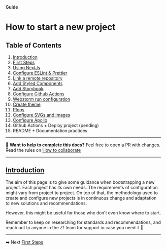 **Guide**
# How to start a new project

## Table of Contents
  1. [Introduction](#introduction)
  2. [First Steps](./01-first-steps.md)
  3. [Using NextJs](./02-using-nextjs.md)
  4. [Configure ESLint & Prettier](./03-eslint-prettier.md)
  5. [Link a remote repository](./04-link-repository.md)
  6. [Add Styled Components](./05-styled-components.md)
  7. [Add Storybook](./06-storybook.md)
  8. [Configure Github Actions](#configure-github-actions)
  9. [Webstorm run configuration](#webstorm-run-configuration)
  10. [Create theme](#create-theme)
  11. [Plops](#plops)
  12. [Configure SVGs and images](#configure-svgs-images)
  13. [Configure Apollo](#configure-apollo)
  14. Github Actions + Deploy project (pending)
  15. README + Documentation practices
 
---

💪 **Want to help to complete this docs?** 
Feel free to open a PR with changes. Read the rules on [How to collaborate](../how-to-collaborate.md)

---
## [Introduction](#introduction) 

The aim of this page is to give some guidance when bootstrapping a new project. Each project has its own needs. The requirements of configuration might vary from project to project. On top of that, the methodology used to create and configure new projects is in continuous change and adaptation to new solutions and recommendations.

However, this might be useful for those who don't even know where to start.

Remember to keep on researching for standards and recommendations, and reach out to anyone in the Z1 team for support in case you need it 🤝


---
➡️ Next [First Steps](./01-first-steps)

